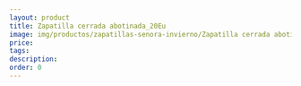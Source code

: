 ```yaml
---
layout: product
title: Zapatilla cerrada abotinada_20Eu
image: img/productos/zapatillas-senora-invierno/Zapatilla cerrada abotinada_20Eu.webp
price: 
tags: 
description: 
order: 0
---
```

